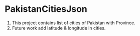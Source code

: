 # PakistanCitiesJson

1. This project contains list of cities of Pakistan with Province.
2. Future work add latitude & longitude in cities.
